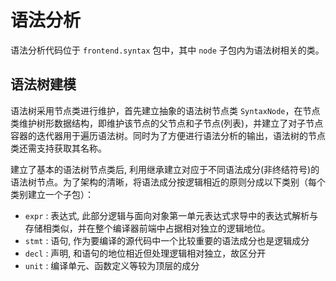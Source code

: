 # 语法分析

语法分析代码位于 `frontend.syntax` 包中，其中 `node` 子包内为语法树相关的类。

## 语法树建模

语法树采用节点类进行维护，首先建立抽象的语法树节点类 `SyntaxNode`，在节点类维护树形数据结构，即维护该节点的父节点和子节点(列表)，并建立了对子节点容器的迭代器用于遍历语法树。同时为了方便进行语法分析的输出，语法树的节点类还需支持获取其名称。

建立了基本的语法树节点类后, 利用继承建立对应于不同语法成分(非终结符号)的语法树节点。为了架构的清晰，将语法成分按逻辑相近的原则分成以下类别（每个类别建立一个子包）：

- `expr` : 表达式, 此部分逻辑与面向对象第一单元表达式求导中的表达式解析与存储相类似，并在整个编译器前端中占据相对独立的逻辑地位。
- `stmt` : 语句, 作为要编译的源代码中一个比较重要的语法成分也是逻辑成分
- `decl` : 声明, 和语句的地位相近但处理逻辑相对独立，故区分开
- `unit` : 编译单元、函数定义等较为顶层的成分

